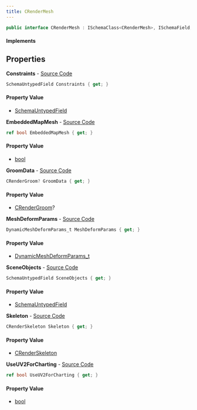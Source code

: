 ```yaml
---
title: CRenderMesh
---
```


```csharp
public interface CRenderMesh : ISchemaClass<CRenderMesh>, ISchemaField, ISchemaClass, INativeHandle
```

#### Implements

## Properties

**Constraints** - [Source Code](https://github.com/swiftly-solution/swiftlys2/blob/main/managed/src/SwiftlyS2.Generated/Schemas/Interfaces/CRenderMesh.cs#L20)

```csharp
SchemaUntypedField Constraints { get; }
```

#### Property Value

- [SchemaUntypedField](/docs/api/shared/schemas/schemauntypedfield)

**EmbeddedMapMesh** - [Source Code](https://github.com/swiftly-solution/swiftlys2/blob/main/managed/src/SwiftlyS2.Generated/Schemas/Interfaces/CRenderMesh.cs#L26)

```csharp
ref bool EmbeddedMapMesh { get; }
```

#### Property Value

- [bool](https://learn.microsoft.com/dotnet/api/system.boolean)

**GroomData** - [Source Code](https://github.com/swiftly-solution/swiftlys2/blob/main/managed/src/SwiftlyS2.Generated/Schemas/Interfaces/CRenderMesh.cs#L30)

```csharp
CRenderGroom? GroomData { get; }
```

#### Property Value

- [CRenderGroom](/docs/api/shared/schemadefinitions/crendergroom)?

**MeshDeformParams** - [Source Code](https://github.com/swiftly-solution/swiftlys2/blob/main/managed/src/SwiftlyS2.Generated/Schemas/Interfaces/CRenderMesh.cs#L28)

```csharp
DynamicMeshDeformParams_t MeshDeformParams { get; }
```

#### Property Value

- [DynamicMeshDeformParams_t](/docs/api/shared/schemadefinitions/dynamicmeshdeformparams_t)

**SceneObjects** - [Source Code](https://github.com/swiftly-solution/swiftlys2/blob/main/managed/src/SwiftlyS2.Generated/Schemas/Interfaces/CRenderMesh.cs#L17)

```csharp
SchemaUntypedField SceneObjects { get; }
```

#### Property Value

- [SchemaUntypedField](/docs/api/shared/schemas/schemauntypedfield)

**Skeleton** - [Source Code](https://github.com/swiftly-solution/swiftlys2/blob/main/managed/src/SwiftlyS2.Generated/Schemas/Interfaces/CRenderMesh.cs#L22)

```csharp
CRenderSkeleton Skeleton { get; }
```

#### Property Value

- [CRenderSkeleton](/docs/api/shared/schemadefinitions/crenderskeleton)

**UseUV2ForCharting** - [Source Code](https://github.com/swiftly-solution/swiftlys2/blob/main/managed/src/SwiftlyS2.Generated/Schemas/Interfaces/CRenderMesh.cs#L24)

```csharp
ref bool UseUV2ForCharting { get; }
```

#### Property Value

- [bool](https://learn.microsoft.com/dotnet/api/system.boolean)

